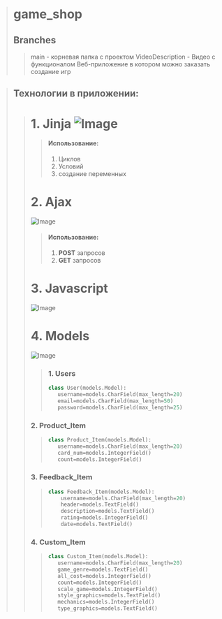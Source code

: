 > # game_shop
>  ## Branches
>> main - корневая папка с проектом
>> VideoDescription - Видео с функционалом
> Веб-приложение в котором можно заказать создание игр

> ## Технологии в приложении:
>> # 1. Jinja  ![Image](https://waksoft.susu.ru/wp-content/uploads/2021/04/transparant-jinja.png)
>>> #### Использование:
>>> 1. Циклов
>>> 2. Условий
>>> 3. создание переменных
>> # 2. Ajax
>> ![Image](https://cdn-icons-png.flaticon.com/512/1183/1183690.png)
>>> #### Использование:
>>> 1. **POST** запросов
>>> 2. **GET** запросов
>> # 3. Javascript
>> ![Image](https://cdn-icons-png.flaticon.com/512/4726/4726005.png)
>> # 4. Models
>> ![Image](https://cdn-icons-png.flaticon.com/512/9853/9853806.png)
>>>### 1. Users
>>>```python
>>> class User(models.Model):
>>>    username=models.CharField(max_length=20)
>>>    email=models.CharField(max_length=50)
>>>    password=models.CharField(max_length=25)
>> ### 2. Product_Item
>>>```python
>>> class Product_Item(models.Model):
>>>    username=models.CharField(max_length=20)
>>>    card_num=models.IntegerField()
>>>    count=models.IntegerField()
>> ### 3. Feedback_Item
>>>```python
>>> class Feedback_Item(models.Model):
>>>     username=models.CharField(max_length=20)
>>>     header=models.TextField()
>>>     description=models.TextField()
>>>     rating=models.IntegerField()
>>>     date=models.TextField()
>> ### 4. Custom_Item
>>>```python
>>> class Custom_Item(models.Model):
>>>    username=models.CharField(max_length=20)
>>>    game_genre=models.TextField()
>>>    all_cost=models.IntegerField()
>>>    count=models.IntegerField()
>>>    scale_game=models.IntegerField()
>>>    style_graphics=models.TextField()
>>>    mechanics=models.IntegerField()
>>>    type_graphics=models.TextField()




  
  
